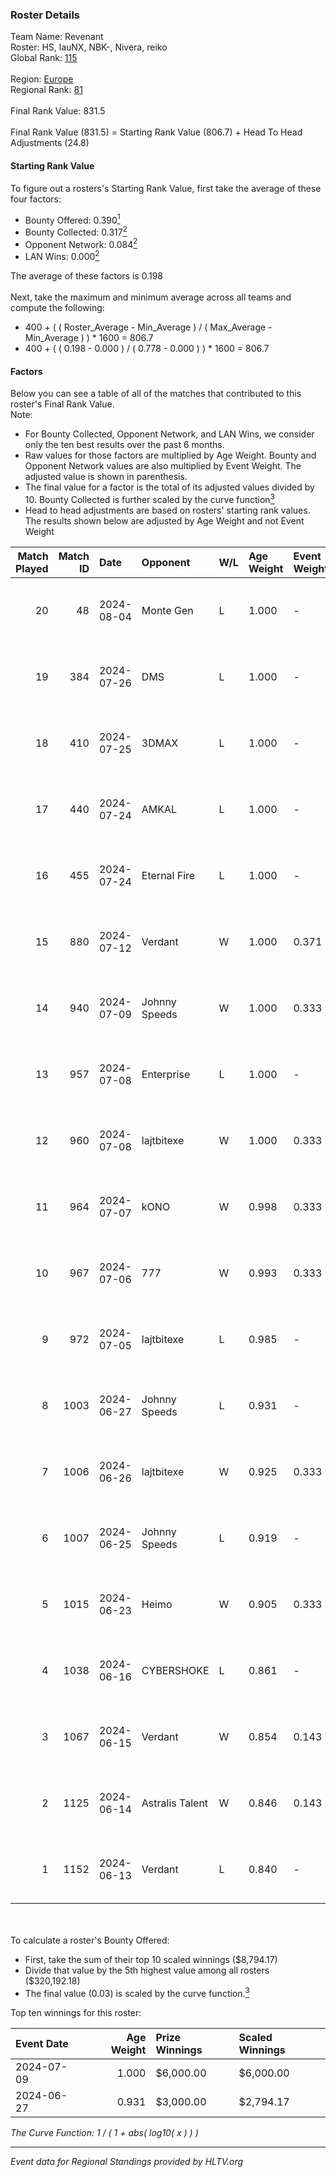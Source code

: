 ### Roster Details<br />
Team Name: Revenant<br />
Roster: HS, lauNX, NBK-, Nivera, reiko<br />
Global Rank: [115](../standings_global.md)<br />
<br />
Region: [Europe]( ../standings_europe.md)<br />
Regional Rank: [81]( ../standings_europe.md)<br />
<br />
Final Rank Value:  831.5<br />
<br />
Final Rank Value (831.5) = Starting Rank Value (806.7) + Head To Head Adjustments (24.8)<br />

#### Starting Rank Value<br />
To figure out a rosters's Starting Rank Value, first take the average of these four factors:<br />
- Bounty Offered: 0.390[<sup>1</sup>](#table2)
- Bounty Collected: 0.317[<sup>2</sup>](#table1)
- Opponent Network: 0.084[<sup>2</sup>](#table1)
- LAN Wins: 0.000[<sup>2</sup>](#table1)

The average of these factors is 0.198<br />
<br />
Next, take the maximum and minimum average across all teams and compute the following:<br />
- 400 + ( ( Roster_Average - Min_Average ) / ( Max_Average - Min_Average ) ) * 1600 = 806.7
- 400 + ( ( 0.198 - 0.000 ) / ( 0.778 - 0.000 ) ) * 1600 = 806.7


#### Factors<br />
Below you can see a table of all of the matches that contributed to this roster's Final Rank Value.<br />
Note:<br />

- For Bounty Collected, Opponent Network, and LAN Wins, we consider only the ten best results over the past 6 months.
- Raw values for those factors are multiplied by Age Weight. Bounty and Opponent Network values are also multiplied by Event Weight. The adjusted value is shown in parenthesis.
- The final value for a factor is the total of its adjusted values divided by 10. Bounty Collected is further scaled by the curve function[<sup>3</sup>](#curveFunction)
- Head to head adjustments are based on rosters' starting rank values. The results shown below are adjusted by Age Weight and not Event Weight
<span id="table1"></span><br />


| Match Played | Match ID | Date       | Opponent        | W/L | Age Weight | Event Weight | Bounty Collected | Opponent Network | LAN Wins  | H2H Adj. | Roster                           |
| -: | -: | :- | :- | :- | :- | :- | :- | :- | :- | -: | :- |
|           20 |       48 | 2024-08-04 | Monte Gen       | L   | 1.000      | -            | -                | -                | -         |   -26.97 | HS, lauNX, NBK-, Nivera, reiko   |
|           19 |      384 | 2024-07-26 | DMS             | L   | 1.000      | -            | -                | -                | -         |   -13.85 | adeX, Jeebs, NBK-, Nivera, reiko |
|           18 |      410 | 2024-07-25 | 3DMAX           | L   | 1.000      | -            | -                | -                | -         |    -1.80 | adeX, Jeebs, NBK-, Nivera, reiko |
|           17 |      440 | 2024-07-24 | AMKAL           | L   | 1.000      | -            | -                | -                | -         |    -4.28 | adeX, lauNX, NBK-, Nivera, reiko |
|           16 |      455 | 2024-07-24 | Eternal Fire    | L   | 1.000      | -            | -                | -                | -         |    -0.48 | adeX, lauNX, NBK-, Nivera, reiko |
|           15 |      880 | 2024-07-12 | Verdant         | W   | 1.000      | 0.371        | 0.015 (0.005)    | 0.287 (0.106)    | 0 (0.000) |    14.73 | adeX, lauNX, NBK-, Nivera, reiko |
|           14 |      940 | 2024-07-09 | Johnny Speeds   | W   | 1.000      | 0.333        | 0.122 (0.041)    | 1.000 (0.333)    | 0 (0.000) |    28.47 | adeX, lauNX, NBK-, Nivera, reiko |
|           13 |      957 | 2024-07-08 | Enterprise      | L   | 1.000      | -            | -                | -                | -         |   -10.99 | adeX, lauNX, NBK-, Nivera, reiko |
|           12 |      960 | 2024-07-08 | lajtbitexe      | W   | 1.000      | 0.333        | 0.007 (0.002)    | 0.108 (0.036)    | 0 (0.000) |    10.75 | adeX, lauNX, NBK-, Nivera, reiko |
|           11 |      964 | 2024-07-07 | kONO            | W   | 0.998      | 0.333        | 0.028 (0.009)    | 0.553 (0.184)    | 0 (0.000) |    17.30 | adeX, lauNX, NBK-, Nivera, reiko |
|           10 |      967 | 2024-07-06 | 777             | W   | 0.993      | 0.333        | 0.015 (0.005)    | 0.173 (0.057)    | 0 (0.000) |    11.31 | adeX, lauNX, NBK-, Nivera, reiko |
|            9 |      972 | 2024-07-05 | lajtbitexe      | L   | 0.985      | -            | -                | -                | -         |   -19.62 | adeX, lauNX, NBK-, Nivera, reiko |
|            8 |     1003 | 2024-06-27 | Johnny Speeds   | L   | 0.931      | -            | -                | -                | -         |    -2.46 | adeX, lauNX, NBK-, Nivera, reiko |
|            7 |     1006 | 2024-06-26 | lajtbitexe      | W   | 0.925      | 0.333        | 0.007 (0.002)    | 0.108 (0.033)    | 0 (0.000) |    10.32 | adeX, lauNX, NBK-, Nivera, reiko |
|            6 |     1007 | 2024-06-25 | Johnny Speeds   | L   | 0.919      | -            | -                | -                | -         |    -2.36 | adeX, lauNX, NBK-, Nivera, reiko |
|            5 |     1015 | 2024-06-23 | Heimo           | W   | 0.905      | 0.333        | 0.006 (0.002)    | 0.103 (0.031)    | 0 (0.000) |     8.65 | adeX, lauNX, NBK-, Nivera, reiko |
|            4 |     1038 | 2024-06-16 | CYBERSHOKE      | L   | 0.861      | -            | -                | -                | -         |   -10.97 | adeX, lauNX, NBK-, Nivera, reiko |
|            3 |     1067 | 2024-06-15 | Verdant         | W   | 0.854      | 0.143        | 0.015 (0.002)    | 0.287 (0.035)    | 0 (0.000) |    16.08 | adeX, lauNX, NBK-, Nivera, reiko |
|            2 |     1125 | 2024-06-14 | Astralis Talent | W   | 0.846      | 0.143        | 0.009 (0.001)    | 0.156 (0.019)    | 0 (0.000) |    10.53 | adeX, lauNX, NBK-, Nivera, reiko |
|            1 |     1152 | 2024-06-13 | Verdant         | L   | 0.840      | -            | -                | -                | -         |    -9.56 | adeX, lauNX, NBK-, Nivera, reiko |

<br />
<span id="table2"></span><br />
To calculate a roster's Bounty Offered:<br />

- First, take the sum of their top 10 scaled winnings ($8,794.17)
- Divide that value by the 5th highest value among all rosters ($320,192.18)
- The final value (0.03) is scaled by the curve function.[<sup>3</sup>](#curveFunction)

Top ten winnings for this roster:<br />

| Event Date | Age Weight | Prize Winnings | Scaled Winnings |
| :- | -: | :- | :- |
| 2024-07-09 |      1.000 | $6,000.00      | $6,000.00       |
| 2024-06-27 |      0.931 | $3,000.00      | $2,794.17       |


<span id="curveFunction"></span>_The Curve Function: 1 / ( 1 + abs( log10( x ) ) )_<br />

---
_Event data for Regional Standings provided by HLTV.org_<br />

